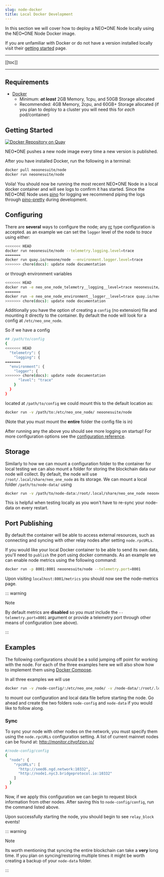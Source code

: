 ```yaml
---
slug: node-docker
title: Local Docker Development
---
```


In this section we will cover how to deploy a NEO•ONE Node locally using the NEO•ONE Node Docker image.

If you are unfamiliar with Docker or do not have a version installed locally visit their [getting started](https://www.docker.com/get-started) page.

---

[[toc]]

---

## Requirements

- [Docker](https://www.docker.com/get-started)
  - Minimum: **_at least_** 2GB Memory, 1cpu, and 50GB Storage allocated
  - Recommended: 4GB Memory, 2cpu, and 60GB+ Storage allocated
    (if you plan to deploy to a cluster you will need this for _each_ pod/container)

## Getting Started

[![Docker Repository on Quay](https://quay.io/repository/neoone/node/status 'Docker Repository on Quay')](https://quay.io/repository/neoone/node)

NEO•ONE pushes a new node image every time a new version is published.

After you have installed Docker, run the following in a terminal:

```bash
docker pull neoonesuite/node
docker run neoonesuite/node
```

Voila! You should now be running the most recent NEO•ONE Node in a local docker container and will see logs to confirm it has started. Since the NEO•ONE Node uses [pino](https://www.npmjs.com/package/pino) for logging we recommend piping the logs through [pino-pretty](https://github.com/pinojs/pino-pretty) during development.

## Configuring

There are **several** ways to configure the node; any [rc](https://github.com/dominictarr/rc#rc) type configuration is accepted. as an example we can set the `logger` level of the node to _trace_ using either:

```bash
<<<<<<< HEAD
docker run neoonesuite/node --telemetry.logging.level=trace
=======
docker run quay.io/neoone/node --environment.logger.level=trace
>>>>>>> chore(docs): update node documentation
```

or through environment variables

```bash
<<<<<<< HEAD
docker run -e neo_one_node_telemetry__logging__level=trace neoonesuite/node
=======
docker run -e neo_one_node_environment__logger__level=trace quay.io/neoone/node
>>>>>>> chore(docs): update node documentation
```

Additionally you have the option of creating a `config` (no extension) file and mounting it directly to the container. By default the node will look for a config at `/etc/neo_one_node`.

So if we have a config

```bash
## /path/to/config
{
<<<<<<< HEAD
  "telemetry": {
    "logging": {
=======
  "environment": {
    "logger": {
>>>>>>> chore(docs): update node documentation
      "level": "trace"
    }
  }
}
```

located at `/path/to/config` we could mount this to the default location as:

```bash
docker run -v /path/to:/etc/neo_one_node/ neoonesuite/node
```

(Note that you must mount the **entire** folder the config file is in)

After running any the above you should see more logging on startup! For more configuration options see the [configuration reference](/docs/node-configuration).

## Storage

Similarly to how we can mount a configuration folder to the container for local testing we can also mount a folder for storing the blockchain data our node will collect. By default, the node will use `/root/.local/share/neo_one_node` as its storage. We can mount a local folder `/path/to/node-data/` using

```bash
docker run -v /path/to/node-data:/root/.local/share/neo_one_node neoonesuite/node
```

This is helpful when testing locally as you won't have to re-sync your node-data on every restart.

## Port Publishing

By default the container will be able to access external resources, such as connecting and syncing with other relay nodes after setting `node.rpcURLs`.

If you would like your local Docker container to be able to send its own data, you'll need to `publish` the port using docker commands. As an example we can enable node metrics using the following command:

```bash
docker run -p 8001:8001 neoonesuite/node --telemetry.port=8001
```

Upon visiting `localhost:8001/metrics` you should now see the node-metrics page.

::: warning

Note

By default metrics are **disabled** so you _must_ include the `--telemetry.port=8001` argument or provide a telemetry port through other means of configuration (see above).

:::

## Examples

The following configurations should be a solid jumping off point for working with the node. For each of the three examples here we will also show how to implement them using [Docker Compose](/docs/node-compose/).

In all three examples we will use

```bash
docker run -v /node-config/:/etc/neo_one_node/ -v /node-data/:/root/.local/share/neo_one_node neoonesuite/node
```

to mount our configuration and local data file before starting the node. Go ahead and create the two folders `node-config` and `node-data` if you would like to follow along.

### Sync

To sync your node with other nodes on the network, you must specify them using the `node.rpcURLs` configuration setting. A list of current mainnet nodes can be found at: http://monitor.cityofzion.io/

```bash
#/node-config/config
{
  "node": {
    "rpcURLs": [
      "http://seed6.ngd.network:10332",
      "http://node1.nyc3.bridgeprotocol.io:10332"
    ]
  }
}
```

Now, if we apply this configuration we can begin to request block information from other nodes. After saving this to `node-config/config`, run the command listed above.

Upon successfully starting the node, you should begin to see `relay_block` events!

::: warning

Note

Its worth mentioning that syncing the entire blockchain can take a **very** long time. If you plan on syncing/restoring multiple times it might be worth creating a backup of your `node-data` folder.

:::
